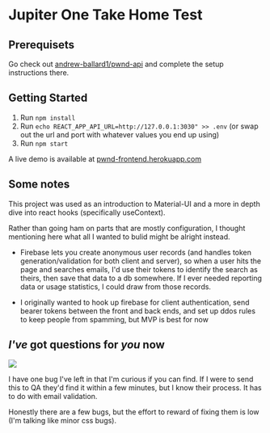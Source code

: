 # Jupiter One Take Home Test

## Prerequisets


Go check out <a href="https://github.com/andrew-ballard1/pwnd-api" target="_blank">andrew-ballard1/pwnd-api</a> and complete the setup instructions there.


## Getting Started
1. Run `npm install`
2. Run `echo REACT_APP_API_URL=http://127.0.0.1:3030" >> .env` (or swap out the url and port with whatever values you end up using)
3. Run `npm start`


A live demo is available at <a href="https://pwnd-frontend.herokuapp.com">pwnd-frontend.herokuapp.com</a>

## Some notes


This project was used as an introduction to Material-UI and a more in depth dive into react hooks (specifically useContext).

Rather than going ham on parts that are mostly configuration, I thought mentioning here what all I wanted to bulid might be alright instead.

- Firebase lets you create anonymous user records (and handles token generation/validation for both client and server), so when a user hits the page and searches emails, I'd use their tokens to identify the search as theirs, then save that data to a db somewhere. If I ever needed reporting data or usage statistics, I could draw from those records.

- I originally wanted to hook up firebase for client authentication, send bearer tokens between the front and back ends, and set up ddos rules to keep people from spamming, but MVP is best for now

## _I've_ got questions for _you_ now


<img src="https://media.giphy.com/media/MQwnNsDJ1MJZ0E0w1u/giphy.gif" />

I have one bug I've left in that I'm curious if you can find. If I were to send this to QA they'd find it within a few minutes, but I know their process. It has to do with email validation.

Honestly there are a few bugs, but the effort to reward of fixing them is low (I'm talking like minor css bugs).
